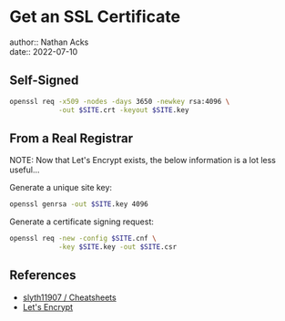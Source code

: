 # Get an SSL Certificate

author:: Nathan Acks  
date:: 2022-07-10

## Self-Signed

```bash
openssl req -x509 -nodes -days 3650 -newkey rsa:4096 \
            -out $SITE.crt -keyout $SITE.key
```

## From a Real Registrar

NOTE: Now that Let's Encrypt exists, the below information is a lot less useful...

Generate a unique site key:

```bash
openssl genrsa -out $SITE.key 4096
```

Generate a certificate signing request:

```bash
openssl req -new -config $SITE.cnf \
            -key $SITE.key -out $SITE.csr
```

## References

* [slyth11907 / Cheatsheets](https://github.com/slyth11907/Cheatsheets)
* [Let's Encrypt](https://letsencrypt.org/)
